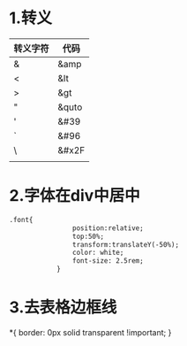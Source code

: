 # 1.转义

| 转义字符 | 代码  |
| -------- | ----- |
| &        | &amp  |
| <        | &lt   |
| >        | &gt   |
| "        | &quto |
| '        | &#39  |
| `        | &#96  |
| \        | &#x2F |
|          |       |

# 2.字体在div中居中

```html
.font{
				position:relative;
				top:50%;
				transform:translateY(-50%);
				color: white;
				font-size: 2.5rem;
			}
```

# 3.去表格边框线

*{ border: 0px solid transparent !important; }